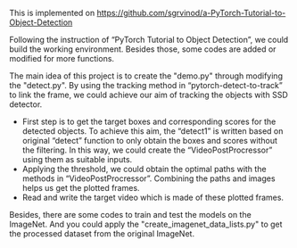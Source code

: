This is implemented on https://github.com/sgrvinod/a-PyTorch-Tutorial-to-Object-Detection

Following the instruction of “PyTorch Tutorial to Object Detection”, we could build the working environment. Besides those, some codes are added or modified for more functions.

The main idea of this project is to create the "demo.py" through modifying the "detect.py". By using the tracking method in “pytorch-detect-to-track” to link the frame, we could achieve our aim of tracking the objects with SSD detector.
- First step is to get the target boxes and corresponding scores for the detected objects. To achieve this aim, the “detect1” is written based on original “detect” function to only obtain the boxes and scores without the filtering. In this way, we could create the “VideoPostProcressor” using them as suitable inputs.
- Applying the threshold, we could obtain the optimal paths with the methods in “VideoPostProcressor”. Combining the paths and images helps us get the plotted frames.
- Read and write the target video which is made of these plotted frames.

Besides, there are some codes to train and test the models on the ImageNet. And you could apply the "create_imagenet_data_lists.py" to get the processed dataset from the original ImageNet.